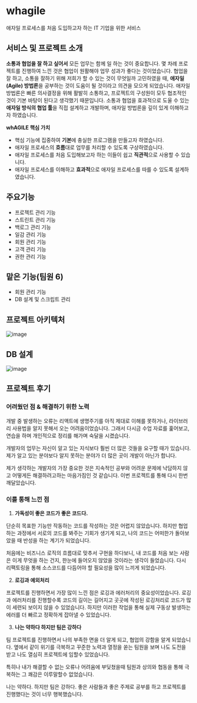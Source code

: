 # whagile

애자일 프로세스를 처음 도입하고자 하는 IT 기업을 위한 서비스

## 서비스 및 프로젝트 소개
**소통과 협업을 잘 하고 싶어서**
모든 업무는 함께 일 하는 것이 중요합니다.
몇 차례 프로젝트를 진행하여 느낀 것은 협업이 원활해야 업무 성과가 좋다는 것이었습니다.
협업을 잘 하고, 소통을 잘하기 위해 저희가 할 수 있는 것이 무엇일까 고민하였을 때, 
**애자일(Agile) 방법론**을 공부하는 것이 도움이 될 것이라고 의견을 모으게 되었습니다.
애자일 방법론은 빠른 의사결정을 위해 활발히 소통하고, 프로젝트의 구성원이 모두 협조적인 것이 기본 바탕이 된다고 생각했기 때문입니다.
소통과 협업을 효과적으로 도울 수 있는 **애자일 방식의 협업 툴**을 직접 설계하고 개발하며, 애자일 방법론을 깊이 있게 이해하고자 하였습니다.

**whAGILE 핵심 가치**
- 핵심 기능에 집중하여 **기본**에 충실한 프로그램을 만들고자 하였습니다.
- 애자일 프로세스의 **흐름**대로 업무를 처리할 수 있도록 구상하였습니다.
- 애자일 프로세스를 처음 도입해보고자 하는 이들이 쉽고 **직관적**으로 사용할 수 있습니다.
- 애자일 프로세스를 이해하고 **효과적**으로 애자일 프로세스를 따를 수 있도록 설계하였습니다.

## 주요기능
- 프로젝트 관리 기능
- 스트린트 관리 기능
- 백로그 관리 기능
- 일감 관리 기능
- 회원 관리 기능
- 고객 관리 기능
- 권한 관리 기능

## 맡은 기능(팀원 6)
- 회원 관리 기능
- DB 설계 및 스크립트 관리

## 프로젝트 아키텍처
![image](https://user-images.githubusercontent.com/57317290/197909555-179a8361-54f6-4cc4-a590-551e55712a18.png)

## DB 설계

![image](https://user-images.githubusercontent.com/57317290/197909765-f2cc43cf-9386-442e-beca-e2ce7512b904.png)



## 프로젝트 후기
### 어려웠던 점 & 해결하기 위한 노력

개발 중 발생하는 오류는 리액트에 생명주기를 아직 제대로 이해를 못하거나, 라이브러리 사용법을 알지 못해서 오는 어려움이었습니다. 그래서 다시금 수업 자료를 훑어보고, 연습을 하며 개인적으로 정리를 해가며 숙달을 시켰습니다.

개발자의 업무는 자신이 알고 있는 지식보다 훨씬 더 많은 것들을 요구할 때가 있습니다.
제가 알고 있는 분야보다 알지 못하는 분야가 더 많은 곳이 개발이 아닌가 합니다.

제가 생각하는 개발자의 가장 중요한 것은 지속적인 공부와 어려운 문제에 낙담하지 않고
어떻게든 해결하려고하는 마음가짐인 것 같습니다. 이번 프로젝트를 통해 다시 한번 깨달았습니다.

### 이를 통해 느낀 점

1. **가독성이 좋은 코드가 좋은 코드다.**

단순히 목표한 기능만 작동하는 코드를 작성하는 것은 어렵지 않았습니다. 하지만 협업하는 과정에서 서로의 코드를 봐주는 기회가 생기게 되고, 나의 코드는 어떠한가 돌아보았을 때 반성을 하는 계기가 되었습니다.

처음에는 비즈니스 로직의 흐름대로 맞추서 구현을 하다보니, 내 코드를 처음 보는 사람은 이게 무엇을 하는 건지, 한눈에 들어오지 않았을 것이라는 생각이 들었습니다. 다시 리팩토링을 통해 소스코드를 다듬어야 할 필요성을 많이 느끼게 되었습니다.

2. **로깅과 예외처리**

프로젝트를 진행하면서 가장 많이 느낀 점은 로깅과 에러처리의 중요성이었습니다. 로깅과 에러처리를 진행할수록 코드의 길이는 길어지고 곳곳에 작성된 로깅처리로 코드가 많이 세련되 보이지 않을 수 있었습니다. 하지만 이러한 작업을 통해 실제 구동상 발생하는 에러를 더 빠르고 정확하게 잡아낼 수 있었습니다.

3. **나는 약하다 하지만 팀은 강하다**

팀 프로젝트를 진행하면서 나의 부족한 면을 더 알게 되고, 협업의 강함을 알게 되었습니다.
옆에서 같이 위기를 극복하고 꾸준한 노력과 열정을 쏟는 팀원을 보며 나도 도전을 받고
나도 열심히 프로젝트에 임할수 있었습니다.

특히나 내가 해결할 수 없는 오류나 어려움에 부딪쳤을때 팀원과 상의와 협동을 통해
극복하는 그 쾌감은 이루말할수 없었습니다.

나는 약하다. 하지만 팀은 강하다. 좋은 사람들과 좋은 주제로 공부를 하고 프로젝트를
진행했다는 것이 너무 행복했습니다.
